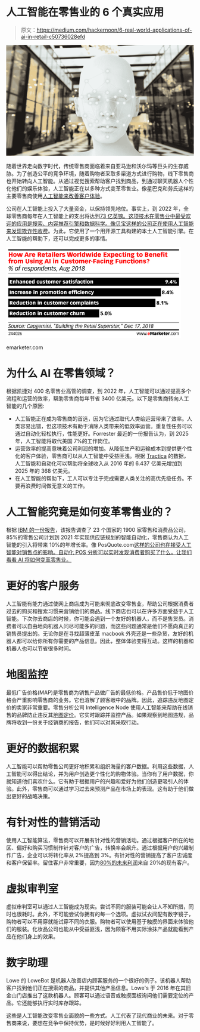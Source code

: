 # 人工智能在零售业的 6 个真实应用

> 原文：<https://medium.com/hackernoon/6-real-world-applications-of-ai-in-retail-c50736028efd>

![](img/340caf9adc1d6cd07f697cfdb33dfdce.png)

随着世界走向数字时代，传统零售商面临着来自亚马逊和沃尔玛等巨头的生存威胁。为了创造公平的竞争环境，随着购物者采取多渠道方式进行购物，线下零售商也开始转向人工智能。从通过视觉搜索帮助客户找到商品，到通过聊天机器人个性化他们的娱乐体验，人工智能正在以多种方式变革零售业。像星巴克和劳氏这样的主要零售商使用[人工智能来改善客户体验](https://www.indigo9digital.com/blog/2018/4/9/scy56197gztjv1pfr8y1qa6vqroiwt)。

公司在人工智能上投入了大量资金，以保持领先地位。事实上，到 2022 年，全球零售商每年在人工智能上的支出将达到[73 亿英镑。这项技术在零售业中最受欢迎的应用是搜索、内容推荐引擎和数据科学。像贝宝这样的公司正在使用](https://www.retaildive.com/news/retail-spending-on-ai-to-reach-73b-by-2022/516170/)[人工智能来发现欺诈性收费](https://www.americanbanker.com/news/how-paypal-is-taking-a-chance-on-ai-to-fight-fraud)。为此，它使用了一个用开源工具构建的本土人工智能引擎。在人工智能的帮助下，还可以完成更多的事情。

![](img/1678096ca54db48a9bf90998ea32fbdf.png)

emarketer.com

# 为什么 AI 在零售领域？

根据凯捷对 400 名零售业高管的调查，到 2022 年，人工智能可以通过提高多个流程和运营的效率，帮助零售商每年节省 3400 亿美元。以下是零售商转向人工智能的几个原因:

*   人工智能正在成为零售商的首选，因为它通过取代人类给运营带来了效率。人类容易出错，但这项技术有助于消除人类带来的低效率运营。重复性任务可以通过自动化轻松执行，性能更好。Forrester 最近的一份报告认为，到 2025 年，人工智能将取代美国 7%的工作岗位。
*   运营效率的提高意味着公司利润的增加。从降低生产和运输成本到提供更个性化的客户体验，零售商可以从人工智能中受益匪浅。根据 [Tractica](https://www.tractica.com/newsroom/press-releases/artificial-intelligence-revenue-to-reach-36-8-billion-worldwide-by-2025/) 的数据，人工智能和自动化可以帮助将全球收入从 2016 年的 6.437 亿美元增加到 2025 年的 368 亿美元。
*   在人工智能的帮助下，工人可以专注于完成需要人类关注的高优先级任务。不要再浪费时间做无意义的工作。

# 人工智能究竟是如何变革零售业的？

根据 [IBM 的一份报告](https://newsroom.ibm.com/2019-01-15-IBM-Showcases-New-AI-Innovations-at-NRF-2019-to-Help-Retail-Industry-Accelerate-Customer-Experience)，该报告调查了 23 个国家的 1900 家零售和消费品公司，85%的零售公司计划到 2021 年实现供应链规划的智能自动化，零售商认为人工智能的引入将带来 10%的年增长率。像 PosQuote.com[这样的公司也在接受人工智能对销售点的影响。自动化 POS 分析可以实时发现消费者购买了什么。让我们看看 AI 将如何变革零售业。](https://posquote.com/pawn-shop-pos-systems/)

# 更好的客户服务

人工智能有能力通过使网上商店成为可能来彻底改变零售业，帮助公司根据消费者过去的购买和搜索习惯来营销他们的商品。线下商店也可以在许多方面受益于人工智能。下次你去商店的时候，你可能会遇到一个友好的机器人，而不是售货员。消费者可以自由地向机器人问尽可能多的问题，而这些问题通常是他们不愿向真正的销售员提出的。无论你是在寻找超薄皮革 macbook 外壳还是一些杂货，友好的机器人都可以给你所有你需要的产品信息。因此，整体体验变得互动。这样的机器和机器人也可以节省很多时间。

# 地图监控

最低广告价格(MAP)是零售商为销售产品做广告的最低价格。产品售价低于地图价格会严重影响零售商的业务。它也溶解了顾客眼中的品牌。因此，追踪违反地图定价的卖家非常重要。零售分析公司 Intelligence Node 使用人工智能来帮助在线销售的品牌防止违反其[地图定价](https://www.intelligencenode.com/blog/minimum-advertised-price-win-win-retailers-manufacturers/)。它实时跟踪并监控产品。如果观察到地图违规，品牌将收到一份关于经销商的报告，他们可以对其采取行动。

# 更好的数据积累

人工智能可以帮助零售公司更好地积累和组织海量的客户数据。利用这些数据，人工智能可以得出结论，并为用户创造更个性化的购物体验。当你有了用户数据，你就知道他们喜欢什么。它有助于根据用户的兴趣和爱好为他们创造更吸引人的体验。此外，零售商可以通过学习过去来预测产品在市场上的表现。这有助于他们做出更好的战略决策。

# 有针对性的营销活动

使用人工智能算法，零售商可以开展有针对性的营销活动。通过根据客户所在的地区、偏好和购买习惯制作针对客户的广告，转换率会飙升。通过根据用户的兴趣制作广告，企业可以将转化率从 2%提高到 3%。有针对性的营销提高了客户忠诚度和客户保留率。留住客户非常重要，因为[80%的未来利润](https://www.retentionscience.com/blog/customer-retention-should-outweigh-customer-acquisition/)来自 20%的现有客户。

# 虚拟审判室

虚拟审判室可以通过人工智能成为现实。尝试不同的服装可能会让人不知所措，同时也很耗时。此外，不可能尝试你拥有的每一个选项。虚拟试衣间配有数字镜子，购物者可以不用穿就能试穿不同的衣服。购物者可以使用基于触摸的界面来体验他们的服装。化妆品公司也能从中受益匪浅，因为顾客不用实际涂抹产品就能看到产品在他们身上的效果。

# 数字助理

Lowe 的 LoweBot 是机器人改善店内顾客服务的一个很好的例子。该机器人帮助客户找到他们正在搜索的商品，并提供其他产品信息。Lowe's 于 2016 年在其旧金山门店推出了这款机器人。顾客可以通过语音或触摸面板询问他们需要定位的产品。它还能够执行实时库存跟踪。

这些是人工智能改变零售业面貌的一些方式。人工代表了现代商业的未来。对于零售商来说，要想在竞争中保持优势，是时候好好利用人工智能了。